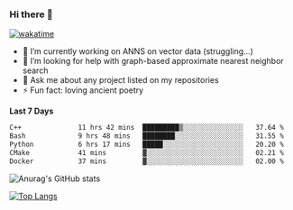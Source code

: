 ### Hi there 👋

[![wakatime](https://wakatime.com/badge/user/8906da98-c623-4aff-ac00-99cb42e09b38.svg)](https://wakatime.com/@8906da98-c623-4aff-ac00-99cb42e09b38)

- 🔭 I’m currently working on ANNS on vector data (struggling...)
- 🤔 I’m looking for help with graph-based approximate nearest neighbor search
- 💬 Ask me about any project listed on my repositories
- ⚡ Fun fact: loving ancient poetry


**Last 7 Days**
<!--START_SECTION:waka-->

```txt
C++              11 hrs 42 mins  █████████▒░░░░░░░░░░░░░░░   37.64 %
Bash             9 hrs 48 mins   ████████░░░░░░░░░░░░░░░░░   31.55 %
Python           6 hrs 17 mins   █████░░░░░░░░░░░░░░░░░░░░   20.20 %
CMake            41 mins         ▓░░░░░░░░░░░░░░░░░░░░░░░░   02.21 %
Docker           37 mins         ▓░░░░░░░░░░░░░░░░░░░░░░░░   02.00 %
```

<!--END_SECTION:waka-->

![Anurag's GitHub stats](https://github-readme-stats.vercel.app/api?username=matchyc&count_private=true&show_icons=true&theme=vue)

[![Top Langs](https://github-readme-stats.vercel.app/api/top-langs/?username=matchyc&langs_count=4&&hide=perl,raku,html,javascript,shell,roff,prolog)](https://github.com/anuraghazra/github-readme-stats)
